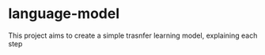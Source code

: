 # language-model
This project aims to create a simple trasnfer learning model, explaining each step
